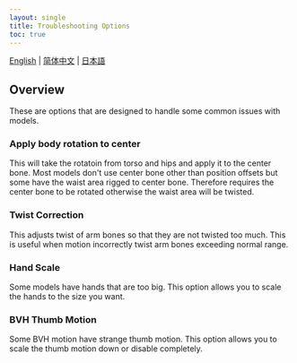 ```yaml
---
layout: single
title: Troubleshooting Options
toc: true
---
```


[English](/dancexr/features/troubleshooting_options) | [简体中文](/zh/dancexr/features/troubleshooting_options) | [日本語](/jp/dancexr/features/troubleshooting_options)

## Overview
These are options that are designed to handle some common issues with models.

### Apply body rotation to center
This will take the rotatoin from torso and hips and apply it to the center bone. Most models don't use center bone other than position offsets but some have the waist area rigged to center bone. Therefore requires the center bone to be rotated otherwise the waist area will be twisted.

### Twist Correction
This adjusts twist of arm bones so that they are not twisted too much. This is useful when motion incorrectly twist arm bones exceeding normal range.

### Hand Scale
Some models have hands that are too big. This option allows you to scale the hands to the size you want.

### BVH Thumb Motion
Some BVH motion have strange thumb motion. This option allows you to scale the thumb motion down or disable completely.
